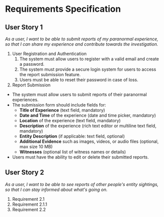 # Requirements Specification

## User Story 1

_As a user, I want to be able to submit reports of my paranormal experience, so that I can share my experience and contribute towards the investigation._

1. User Registration and Authentication
   1. The system must allow users to register with a valid email and create a password.
   2. The system must provide a secure login system for users to access the report submission feature.
   3. Users must be able to reset their password in case of loss.
2. Report Submission

- The system must allow users to submit reports of their paranormal experiences.
- The submission form should include fields for:
  - **Title of Experience** (text field, mandatory)
  - **Date and Time** of the experience (date and time picker, mandatory)
  - **Location** of the experience (text field, mandatory)
  - **Description** of the experience (rich text editor or multiline text field, mandatory)
  - **Entity Description** (if applicable: text field, optional)
  - **Additional Evidence** such as images, videos, or audio files (optional, max size 10 MB)
  - **Witnesses** (optional list of witness names or details)
- Users must have the ability to edit or delete their submitted reports.

## User Story 2

_As a user, I want to be able to see reports of other people's entity sightings, so that I can stay informed about what's going on._

1. Requirement 2.1
1. Requirement 2.1.1
1. Requirement 2.2
